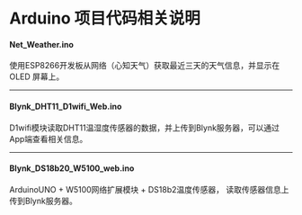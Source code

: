 # Arduino 项目代码相关说明

#### Net_Weather.ino

使用ESP8266开发板从网络（心知天气）获取最近三天的天气信息，并显示在OLED 屏幕上。

------

#### Blynk_DHT11_D1wifi_Web.ino

D1wifi模块读取DHT11温湿度传感器的数据，并上传到Blynk服务器，可以通过App端查看相关信息。

------

#### Blynk_DS18b20_W5100_web.ino

ArduinoUNO + W5100网络扩展模块 + DS18b2温度传感器， 读取传感器信息上传到Blynk服务器。